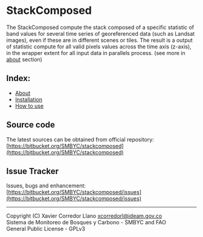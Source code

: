 # StackComposed

The StackComposed compute the stack composed of a specific statistic of band values for several time series of georeferenced data (such as Landsat images), even if these are in different scenes or tiles. The result is a output of statistic compute for all valid pixels values across the time axis (z-axis), in the wrapper extent for all input data in parallels process. (see more in [about](about.md) section)

## Index:
- [About](about.md)
- [Installation](installation.md)
- [How to use](how_to_use.md)

## Source code

The latest sources can be obtained from official repository:
[https://bitbucket.org/SMBYC/stackcomposed](https://bitbucket.org/SMBYC/stackcomposed)

## Issue Tracker

Issues, bugs and enhancement: [https://bitbucket.org/SMBYC/stackcomposed/issues](https://bitbucket.org/SMBYC/stackcomposed/issues)

***

Copyright (C) Xavier Corredor Llano <xcorredorl@ideam.gov.co>  
Sistema de Monitoreo de Bosques y Carbono - SMBYC and FAO  
General Public License - GPLv3